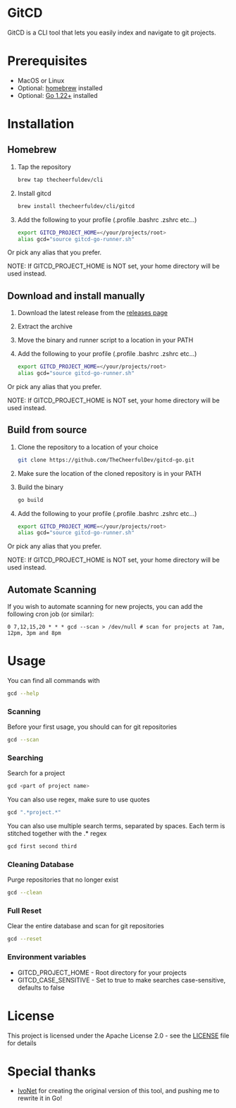 # GitCD

GitCD is a CLI tool that lets you easily index and navigate to git projects.

# Prerequisites

* MacOS or Linux
* Optional: [homebrew](https://brew.sh/) installed
* Optional: [Go 1.22+](https://golang.org/dl/) installed

# Installation

## Homebrew

1. Tap the repository

    ```bash
    brew tap thecheerfuldev/cli
    ```
2. Install gitcd

    ```bash
    brew install thecheerfuldev/cli/gitcd
    ```

3. Add the following to your profile (.profile .bashrc .zshrc etc...)

    ```bash
    export GITCD_PROJECT_HOME=</your/projects/root>
    alias gcd="source gitcd-go-runner.sh"
    ```

Or pick any alias that you prefer.

NOTE: If GITCD_PROJECT_HOME is NOT set, your home directory will be used instead.

## Download and install manually

1. Download the latest release from the [releases page](https://github.com/TheCheerfulDev/gitcd-go/releases/latest)
2. Extract the archive
3. Move the binary and runner script to a location in your PATH
4. Add the following to your profile (.profile .bashrc .zshrc etc...)

    ```bash
    export GITCD_PROJECT_HOME=</your/projects/root>
    alias gcd="source gitcd-go-runner.sh"
    ```

Or pick any alias that you prefer.

NOTE: If GITCD_PROJECT_HOME is NOT set, your home directory will be used instead.

## Build from source

1. Clone the repository to a location of your choice

    ```bash
    git clone https://github.com/TheCheerfulDev/gitcd-go.git
    ```
2. Make sure the location of the cloned repository is in your PATH
3. Build the binary

    ```bash
    go build
    ```

4. Add the following to your profile (.profile .bashrc .zshrc etc...)

    ```bash
    export GITCD_PROJECT_HOME=</your/projects/root>
    alias gcd="source gitcd-go-runner.sh"
    ```

Or pick any alias that you prefer.

NOTE: If GITCD_PROJECT_HOME is NOT set, your home directory will be used instead.

## Automate Scanning

If you wish to automate scanning for new projects, you can add the following cron job (or similar):

```text
0 7,12,15,20 * * * gcd --scan > /dev/null # scan for projects at 7am, 12pm, 3pm and 8pm
```

# Usage

You can find all commands with

```bash
gcd --help
```

### Scanning

Before your first usage, you should can for git repositories

```bash
gcd --scan
```

### Searching

Search for a project

```bash
gcd <part of project name>
```

You can also use regex, make sure to use quotes

```bash
gcd ".*project.*"
```

You can also use multiple search terms, separated by spaces. Each term is stitched together with the .* regex

```bash
gcd first second third
```

### Cleaning Database

Purge repositories that no longer exist

```bash
gcd --clean
```

### Full Reset

Clear the entire database and scan for git repositories

```bash
gcd --reset
```

### Environment variables

* GITCD_PROJECT_HOME - Root directory for your projects
* GITCD_CASE_SENSITIVE - Set to true to make searches case-sensitive, defaults to false

# License

This project is licensed under the Apache License 2.0 - see the [LICENSE](LICENSE) file for details

# Special thanks

* [IvoNet](https://github.com/IvoNet) for creating the original version of this tool, and pushing me to rewrite it
  in Go!